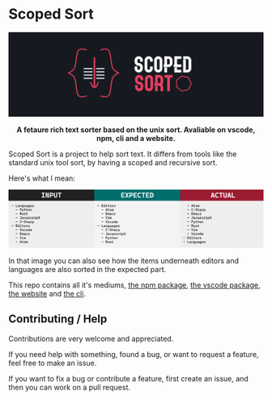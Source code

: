 # Scoped Sort

<p align="center">
    <img src="assets/banner.png" alt="banner: scoped sort" />
</p>

<p align="center"><b>A fetaure rich text sorter based on the unix sort. Avaliable on vscode, npm, cli and a website.</b></p>

Scoped Sort is a project to help sort text. It differs from tools like the standard unix tool sort, by having a scoped and recursive sort.

Here's what I mean:

![the problem with most sort implementation](assets/non-scope-problem.png)

In that image you can also see how the items underneath editors and languages are also sorted in the expected part.

This repo contains all it's mediums, [the npm package](/npm), [the vscode package](/vscode), [the website](https://scopedsort.netlify.app/) and [the cli](/cli).

## Contributing / Help

Contributions are very welcome and appreciated.

If you need help with something, found a bug, or want to request a feature,
feel free to make an issue.

If you want to fix a bug or contribute a feature, first create an issue, and
then you can work on a pull request.

